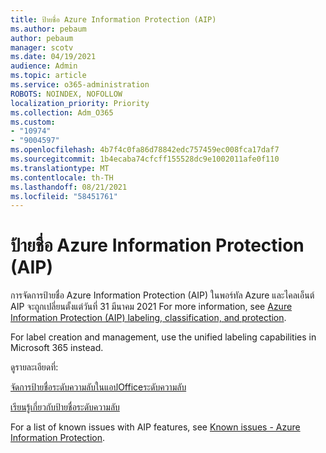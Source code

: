 ```yaml
---
title: ป้ายชื่อ Azure Information Protection (AIP)
ms.author: pebaum
author: pebaum
manager: scotv
ms.date: 04/19/2021
audience: Admin
ms.topic: article
ms.service: o365-administration
ROBOTS: NOINDEX, NOFOLLOW
localization_priority: Priority
ms.collection: Adm_O365
ms.custom:
- "10974"
- "9004597"
ms.openlocfilehash: 4b7f4c0fa86d78842edc757459ec008fca17daf7
ms.sourcegitcommit: 1b4ecaba74cfcff155528dc9e1002011afe0f110
ms.translationtype: MT
ms.contentlocale: th-TH
ms.lasthandoff: 08/21/2021
ms.locfileid: "58451761"
---
```

# <a name="azure-information-protection-aip-labels"></a>ป้ายชื่อ Azure Information Protection (AIP)

การจัดการป้ายชื่อ Azure Information Protection (AIP) ในพอร์ทัล Azure และไคลเอ็นต์ AIP จะถูกเปลี่ยนตั้งแต่วันที่ 31 มีนาคม 2021 For more information, see [Azure Information Protection (AIP) labeling, classification, and protection](https://docs.microsoft.com/azure/information-protection/aip-classification-and-protection).

For label creation and management, use the unified labeling capabilities in Microsoft 365 instead. 

ดูรายละเอียดที่:

[จัดการป้ายชื่อระดับความลับในแอปOfficeระดับความลับ](https://docs.microsoft.com/microsoft-365/compliance/sensitivity-labels-office-apps)

[เรียนรู้เกี่ยวกับป้ายชื่อระดับความลับ](https://docs.microsoft.com/microsoft-365/compliance/sensitivity-labels)

For a list of known issues with AIP features, see [Known issues - Azure Information Protection](https://docs.microsoft.com/azure/information-protection/known-issues).